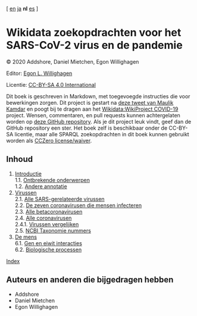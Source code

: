[ [en](../index.md) [ja](../ja/index.md) **nl** [es](../es/index.md)  ]

<script type="application/ld+json">
{
  "@context": "http://schema.org",
  "@type": "Book",
  "inLanguage": "nl",
  "name": "Wikidata zoekopdrachten voor het SARS-CoV-2 virus en de pandemie",
  "publisher": {
    "@type": "Organization",
    "name": "GitHub"
  },
  "copyrightYear": "2020",
  "discussionUrl": "https://github.com/egonw/SARS-CoV-2-Queries/issues"
}
</script>

# Wikidata zoekopdrachten voor het SARS-CoV-2 virus en de pandemie

© 2020 Addshore, Daniel Mietchen, Egon Willighagen

Editor: [Egon L. Willighagen](https://orcid.org/0000-0001-7542-0286)

Licentie: [CC-BY-SA 4.0 International](https://creativecommons.org/licenses/by-sa/4.0/)

Dit boek is geschreven in Markdown, met toegevoegde instructies die voor bewerkingen zorgen.
Dit project is gestart na [deze tweet van Maulik Kamdar](https://twitter.com/maulikkamdar/status/1239599404098740225)
en poogt bij te dragen aan het [Wikidata:WikiProject COVID-19](https://www.wikidata.org/wiki/Wikidata:WikiProject_COVID-19) project.
Wensen, commentaren, en pull requests kunnen achtergelaten worden op
[deze GitHub repository](https://github.com/egonw/SARS-CoV-2-Queries/). Als je dit project leuk vindt,
geef dan de GitHub repository een ster. Het boek zelf is beschikbaar onder de CC-BY-SA licentie,
maar alle SPARQL zoekopdrachten in dit boek kunnen gebruikt worden als
[CCZero license/waiver](https://creativecommons.org/share-your-work/public-domain/cc0/).

## Inhoud

1. [Introductie](intro.md) <br />
1.1. [Ontbrekende onderwerpen](intro.md#ontbrekende-onderwerpen) <br />
1.2. [Andere annotatie](intro.md#andere-annotatie) <br />
2. [Virussen](viruses.md) <br />
2.1. [Alle SARS-gerelateerde virussen](viruses.md#alle-sars-gerelateerde-virussen) <br />
2.2. [De zeven coronavirusen die mensen infecteren](viruses.md#de-zeven-coronavirusen-die-mensen-infecteren) <br />
2.3. [Alle betacoronavirusen](viruses.md#alle-betacoronavirusen) <br />
2.4. [Alle coronavirusen](viruses.md#alle-coronavirusen) <br />
2.4.1. [Virussen vergelijken](viruses.md#virussen-vergelijken) <br />
2.5. [NCBI Taxonomie nummers](viruses.md#ncbi-taxonomie-nummers) <br />
6. [De mens](human.md) <br />
6.1. [Gen en eiwit interacties](human.md#gen-en-eiwit-interacties) <br />
6.2. [Biologische processen](human.md#biologische-processen) <br />

[Index](indexList.md) <br />

## Auteurs en anderen die bijgedragen hebben

* Addshore
* Daniel Mietchen
* Egon Willighagen
